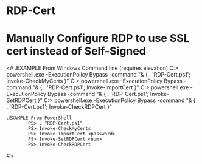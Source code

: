 # RDP-Cert
# Manually Configure RDP to use SSL cert instead of Self-Signed

<#
	.EXAMPLE From Windows Command line (requires elevation)
			C:> powershell.exe -ExecutionPolicy Bypass -command "& { . 'RDP-Cert.ps1'; Invoke-CheckMyCerts }"
			C:> powershell.exe -ExecutionPolicy Bypass -command "& { . 'RDP-Cert.ps1'; Invoke-ImportCert }"
			C:> powershell.exe -ExecutionPolicy Bypass -command "& { . 'RDP-Cert.ps1'; Invoke-SetRDPCert }"
			C:> powershell.exe -ExecutionPolicy Bypass -command "& { . 'RDP-Cert.ps1'; Invoke-CheckRDPCert }"
			
			
	.EXAMPLE From PowerShell
			PS> . "RDP-Cert.ps1"
			PS> Invoke-CheckMyCerts
			PS> Invoke-ImportCert <password>
			PS> Invoke-SetRDPCert <num>
			PS> Invoke-CheckRDPCert
#>
